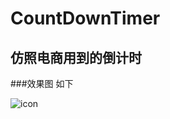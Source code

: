 # CountDownTimer

## 仿照电商用到的倒计时

###效果图 如下

![icon](https://github.com/leon5458/CountDownTimer/tree/master/app/img)



